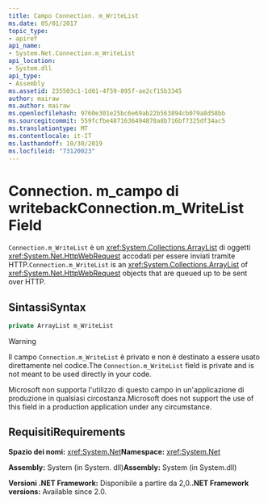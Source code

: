 ```yaml
---
title: Campo Connection. m_WriteList
ms.date: 05/01/2017
topic_type:
- apiref
api_name:
- System.Net.Connection.m_WriteList
api_location:
- System.dll
api_type:
- Assembly
ms.assetid: 235503c1-1d01-4f59-895f-ae2cf15b3345
author: mairaw
ms.author: mairaw
ms.openlocfilehash: 9760e301e25bc6e69ab22b563894cb079a8d58bb
ms.sourcegitcommit: 559fcfbe4871636494870a8b716bf7325df34ac5
ms.translationtype: MT
ms.contentlocale: it-IT
ms.lasthandoff: 10/30/2019
ms.locfileid: "73120023"
---
```

# <a name="connectionm_writelist-field"></a><span data-ttu-id="f7c34-102">Connection. m\_campo di writeback</span><span class="sxs-lookup"><span data-stu-id="f7c34-102">Connection.m\_WriteList Field</span></span>

<span data-ttu-id="f7c34-103">`Connection.m_WriteList` è un <xref:System.Collections.ArrayList> di oggetti <xref:System.Net.HttpWebRequest> accodati per essere inviati tramite HTTP.</span><span class="sxs-lookup"><span data-stu-id="f7c34-103">`Connection.m_WriteList` is an <xref:System.Collections.ArrayList> of <xref:System.Net.HttpWebRequest> objects that are queued up to be sent over HTTP.</span></span>

## <a name="syntax"></a><span data-ttu-id="f7c34-104">Sintassi</span><span class="sxs-lookup"><span data-stu-id="f7c34-104">Syntax</span></span>
  
```csharp  
private ArrayList m_WriteList
```

> [!WARNING]
> <span data-ttu-id="f7c34-105">Il campo `Connection.m_WriteList` è privato e non è destinato a essere usato direttamente nel codice.</span><span class="sxs-lookup"><span data-stu-id="f7c34-105">The `Connection.m_WriteList` field is private and is not meant to be used directly in your code.</span></span>
> 
> <span data-ttu-id="f7c34-106">Microsoft non supporta l'utilizzo di questo campo in un'applicazione di produzione in qualsiasi circostanza.</span><span class="sxs-lookup"><span data-stu-id="f7c34-106">Microsoft does not support the use of this field in a production application under any circumstance.</span></span>

## <a name="requirements"></a><span data-ttu-id="f7c34-107">Requisiti</span><span class="sxs-lookup"><span data-stu-id="f7c34-107">Requirements</span></span>

<span data-ttu-id="f7c34-108">**Spazio dei nomi:** <xref:System.Net></span><span class="sxs-lookup"><span data-stu-id="f7c34-108">**Namespace:** <xref:System.Net></span></span>

<span data-ttu-id="f7c34-109">**Assembly:** System (in System. dll)</span><span class="sxs-lookup"><span data-stu-id="f7c34-109">**Assembly:** System (in System.dll)</span></span>

<span data-ttu-id="f7c34-110">**Versioni .NET Framework:** Disponibile a partire da 2,0.</span><span class="sxs-lookup"><span data-stu-id="f7c34-110">**.NET Framework versions:** Available since 2.0.</span></span>
